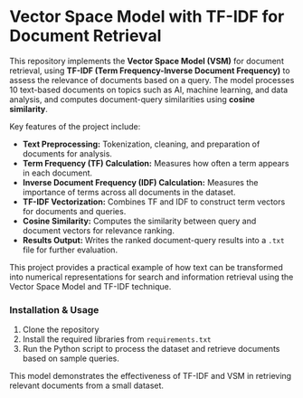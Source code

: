 

# Vector Space Model with TF-IDF for Document Retrieval

This repository implements the **Vector Space Model (VSM)** for document retrieval, using **TF-IDF (Term Frequency-Inverse Document Frequency)** to assess the relevance of documents based on a query. The model processes 10 text-based documents on topics such as AI, machine learning, and data analysis, and computes document-query similarities using **cosine similarity**.

Key features of the project include:
- **Text Preprocessing:** Tokenization, cleaning, and preparation of documents for analysis.
- **Term Frequency (TF) Calculation:** Measures how often a term appears in each document.
- **Inverse Document Frequency (IDF) Calculation:** Measures the importance of terms across all documents in the dataset.
- **TF-IDF Vectorization:** Combines TF and IDF to construct term vectors for documents and queries.
- **Cosine Similarity:** Computes the similarity between query and document vectors for relevance ranking.
- **Results Output:** Writes the ranked document-query results into a `.txt` file for further evaluation.

This project provides a practical example of how text can be transformed into numerical representations for search and information retrieval using the Vector Space Model and TF-IDF technique.

### Installation & Usage
1. Clone the repository
2. Install the required libraries from `requirements.txt`
3. Run the Python script to process the dataset and retrieve documents based on sample queries.

This model demonstrates the effectiveness of TF-IDF and VSM in retrieving relevant documents from a small dataset.
